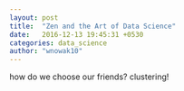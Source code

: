 ```yaml
---
layout: post
title:  "Zen and the Art of Data Science"
date:   2016-12-13 19:45:31 +0530
categories: data_science
author: "wnowak10"
---
```


how do we choose our friends? clustering!